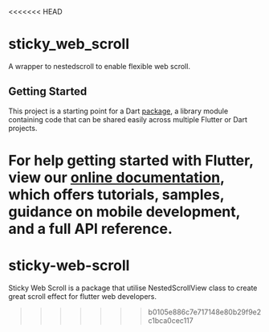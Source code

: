 <<<<<<< HEAD
# sticky_web_scroll

A wrapper to nestedscroll to enable flexible web scroll.

## Getting Started

This project is a starting point for a Dart
[package](https://flutter.dev/developing-packages/),
a library module containing code that can be shared easily across
multiple Flutter or Dart projects.

For help getting started with Flutter, view our 
[online documentation](https://flutter.dev/docs), which offers tutorials, 
samples, guidance on mobile development, and a full API reference.
=======
# sticky-web-scroll
Sticky Web Scroll is a package that utilise NestedScrollView class to create great scroll effect for flutter web developers.
>>>>>>> b0105e886c7e717148e80b29f9e2c1bca0cec117
